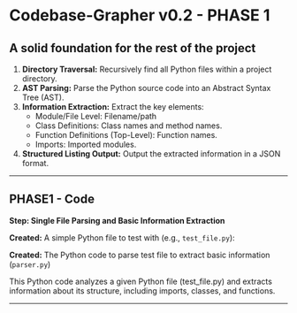 # Codebase-Grapher v0.2 - PHASE 1

## A solid foundation for the rest of the project

1. **Directory Traversal:**  Recursively find all Python files within a project directory.  
2. **AST Parsing:** Parse the Python source code into an Abstract Syntax Tree (AST).  
3. **Information Extraction:** Extract the key elements:  
    * Module/File Level: Filename/path  
    * Class Definitions: Class names and method names.  
    * Function Definitions (Top-Level): Function names.  
    * Imports: Imported modules.  
4. **Structured Listing Output:**  Output the extracted information in a JSON format.  

---

## PHASE1 - Code

**Step: Single File Parsing and Basic Information Extraction**

**Created:** A simple Python file to test with (e.g., `test_file.py`):

**Created:** The Python code to parse test file to extract basic information (`parser.py`)

This Python code analyzes a given Python file (test_file.py) and extracts information about its structure, including imports, classes, and functions.

---
